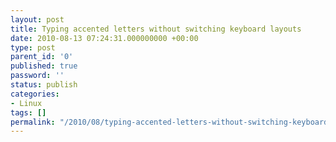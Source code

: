 ```yaml
---
layout: post
title: Typing accented letters without switching keyboard layouts
date: 2010-08-13 07:24:31.000000000 +00:00
type: post
parent_id: '0'
published: true
password: ''
status: publish
categories:
- Linux
tags: []
permalink: "/2010/08/typing-accented-letters-without-switching-keyboard-layouts/"
---
```

